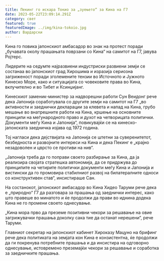 ```yaml
---
title: Пекинг го искара Токио за „зуењето“ за Кина на Г7
date: 2023-05-22T23:09:14.291Z
category: свет
featured: true
featuredImage: ../img/kina-tokoio.jpg
author: Вардарски
---
```

Кина го повика јапонскиот амбасадор во знак на протест поради „бучавата околу прашањата поврзани со Кина“ на самитот на Г7, јавува Ројтерс.

Лидерите на седумте најразвиени индустриски развиени земји се состанаа во јапонскиот град Хирошима и изразија сериозна загриженост поради зголемените тензии во Источното и Јужното Кинеско Море, како и ситуацијата со човековите права во Кина, вклучително и во Тибет и Ксинџијанг.

Кинескиот заменик-министер за надворешни работи Сун Веидонг рече дека Јапонија соработувала со другите земји на самитот на Г7 „во активности и заеднички декларации за клевета и напад на Кина, грубо мешање во внатрешните работи на Кина, кршење на основните принципи на меѓународното право и духот на четворицата политички. Документи меѓу Кина и Јапонија“, повикувајќи се на кинеско-јапонската заедничка изјава од 1972 година.

Тој нагласи дека дејствијата на Јапонија се штетни за суверенитетот, безбедноста и развојните интереси на Кина и дека Пекинг е „крајно незадоволен и цврсто се противи на нив“.

„Јапонија треба да го поправи своето разбирање за Кина, да ја реализира својата стратешка автономија, да се придржува до принципите на четирите политички документи меѓу Кина и Јапонија и вистински да го промовира стабилниот развој на билатералните односи со конструктивен став“, инсистираше Сан.

На состанокот, јапонскиот амбасадор во Кина Хидео Таруми рече дека е „природно“ Г7 да разговара за прашања од заеднички интерес, како што правеше во минатото и ќе продолжи да прави во иднина додека Кина не го промени своето однесување.

„Кина мора прво да преземе позитивни чекори за решавање на овие загрижувачки прашања доколку сака тие да останат нерешени“, рече Таруми.

Главниот секретар на јапонскиот кабинет Хироказу Мацуно на брифинг рече дека политиката на земјата кон Кина е конзистентна, ќе продолжи да ги покренува потребните прашања и да инсистира на одговорно однесување, истовремено преземајќи чекори за решавање и соработка за заедничките прашања.